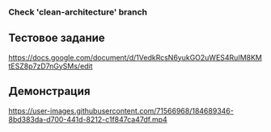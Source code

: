 ### Check 'clean-architecture' branch

## Тестовое задание

https://docs.google.com/document/d/1VedkRcsN6yukGO2uWES4RuIM8KMtESZ8p7zD7nGySMs/edit

## Демонстрация 


https://user-images.githubusercontent.com/71566968/184689346-8bd383da-d700-441d-8212-c1f847ca47df.mp4


